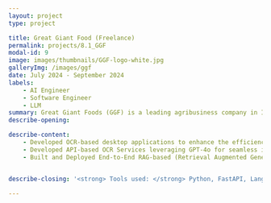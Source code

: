 ```yaml
---
layout: project
type: project

title: Great Giant Food (Freelance)
permalink: projects/8.1_GGF
modal-id: 9
image: images/thumbnails/GGF-logo-white.jpg
galleryImg: /images/ggf
date: July 2024 - September 2024
labels:
    - AI Engineer 
    - Software Engineer
    - LLM
summary: Great Giant Foods (GGF) is a leading agribusiness company in Indonesia.
describe-opening: 

describe-content:
    - Developed OCR-based desktop applications to enhance the efficiency of banana harvest form record-keeping using GPT-4o, ensuring easy maintenance by optimizing prompt engineering assets.
    - Developed API-based OCR Services leveraging GPT-4o for seamless integration and communication with other services.
    - Built and Deployed End-to-End RAG-based (Retrieval Augmented Generation) applications using GPT-4o with a Streamlit web application to provide internal educational resources on banana cultivation, backed by grounded data knowledge.


describe-closing: '<strong> Tools used: </strong> Python, FastAPI, Langchain, OpenAI, Streamlit, Pandas, PyQt5, Docker'

---
```

